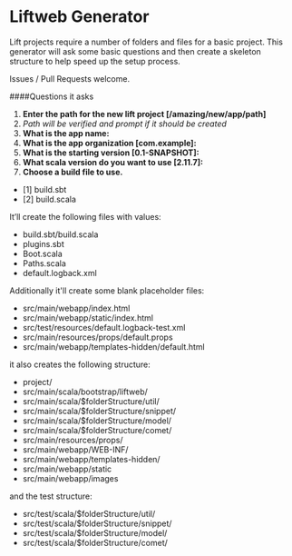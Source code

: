 # Liftweb Generator 

Lift projects require a number of folders and files for a basic project. This generator will ask some basic questions and then create a skeleton structure to help speed up the setup process.

Issues / Pull Requests welcome.

####Questions it asks

1. **Enter the path for the new lift project [/amazing/new/app/path]**
  1. *Path will be verified and prompt if it should be created*
1. **What is the app name:**
1. **What is the app organization [com.example]:**
1. **What is the starting version [0.1-SNAPSHOT]:**
1. **What scala version do you want to use [2.11.7]:**
1. **Choose a build file to use.**
  * [1] build.sbt 
  * [2] build.scala

It’ll create the following files with values:
* build.sbt/build.scala
* plugins.sbt
* Boot.scala
* Paths.scala
* default.logback.xml

Additionally it'll create some blank placeholder files:
* src/main/webapp/index.html
* src/main/webapp/static/index.html
* src/test/resources/default.logback-test.xml
* src/main/resources/props/default.props
* src/main/webapp/templates-hidden/default.html

it also creates the following structure:
* project/
* src/main/scala/bootstrap/liftweb/
* src/main/scala/$folderStructure/util/
* src/main/scala/$folderStructure/snippet/
* src/main/scala/$folderStructure/model/
* src/main/scala/$folderStructure/comet/
* src/main/resources/props/
* src/main/webapp/WEB-INF/
* src/main/webapp/templates-hidden/
* src/main/webapp/static
* src/main/webapp/images

and the test structure:
* src/test/scala/$folderStructure/util/
* src/test/scala/$folderStructure/snippet/
* src/test/scala/$folderStructure/model/
* src/test/scala/$folderStructure/comet/ 
